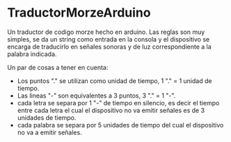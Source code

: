 # TraductorMorzeArduino
Un traductor de codigo morze hecho en arduino.
Las reglas son muy simples, se da un string como entrada en la consola y el dispositivo se encarga de traducirlo en señales sonoras y de luz correspondiente a la palabra indicada.

Un par de cosas a tener en cuenta:
- Los puntos "." se utilizan como unidad de tiempo, 1 "." = 1 unidad de tiempo.
- Las lineas "-" son equivalentes a 3 puntos, 3 "." = 1 "-".
- cada letra se separa por 1 "-" de tiempo en silencio, es decir el tiempo entre cada letra el cual el dispositivo no va emitir señales es de 3 unidades de tiempo.
- cada palabra se separa por 5 unidades de tiempo del cual el dispositivo no va a emitir señales. 
  
